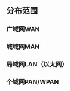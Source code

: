 


## 分布范围
### 广域网WAN
### 城域网MAN
### 局域网LAN（以太网）
### 个域网PAN/WPAN
<!--stackedit_data:
eyJoaXN0b3J5IjpbMjA2MjM0ODU1OV19
-->